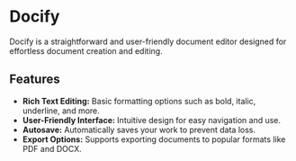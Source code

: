 # Docify

Docify is a straightforward and user-friendly document editor designed for effortless document creation and editing.

## Features

- **Rich Text Editing:** Basic formatting options such as bold, italic, underline, and more.
- **User-Friendly Interface:** Intuitive design for easy navigation and use.
- **Autosave:** Automatically saves your work to prevent data loss.
- **Export Options:** Supports exporting documents to popular formats like PDF and DOCX.

